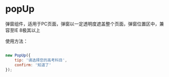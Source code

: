 # popUp
弹窗组件，适用于PC页面，弹窗以一定透明度遮盖整个页面，弹窗位置区中，兼容至IE 8极其以上

使用方法：
```javascript

new PopUp({
    tip: '请选择您的高考科目',
    confirm: '知道了'
});

```
